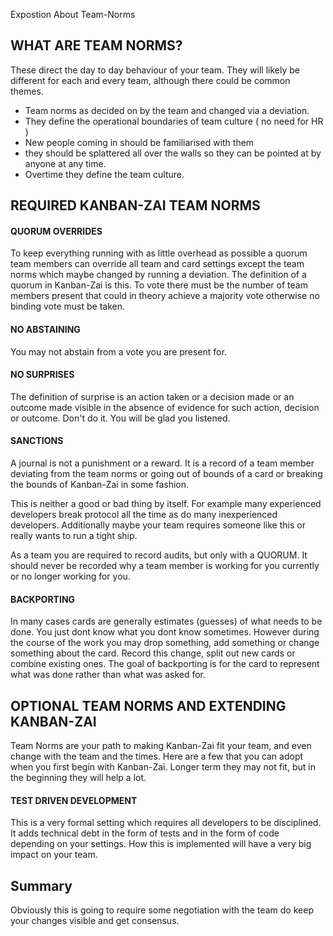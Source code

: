 Expostion About Team-Norms


## WHAT ARE TEAM NORMS?

These direct the day to day behaviour of your team.  They will likely be different for each and every team, although there could be common themes.

* Team norms as decided on by the team and changed via a deviation.  
* They define the operational boundaries of team culture ( no need for HR )
* New people coming in should be familiarised with them
* they should be splattered all over the walls so they can be pointed at by anyone at any time.  
* Overtime they define the team culture.

## REQUIRED KANBAN-ZAI TEAM NORMS

#### QUORUM OVERRIDES

To keep everything running with as little overhead as possible a quorum team members can override
all team and card settings except the team norms which maybe changed by running a deviation.  The definition
of a quorum in Kanban-Zai is this.  To vote there must be the number of team members present that could in theory 
achieve a majority vote otherwise no binding vote must be taken.

#### NO ABSTAINING

You may not abstain from a vote you are present for.

#### NO SURPRISES

The definition of surprise is an action taken or a decision made or an outcome made visible in the absence of 
evidence for such action, decision or outcome.  Don't do it.  You will be glad you listened.

#### SANCTIONS

A journal is not a punishment or a reward.  It is a record of a team member deviating from the team norms or going 
out of bounds of a card or breaking the bounds of Kanban-Zai in some fashion.  

This is neither a good or bad thing by itself.  For example many experienced developers break protocol all the time
as do many inexperienced developers.  Additionally maybe your team requires someone like this or really wants to run
a tight ship.

As a team you are required to record audits, but only with a QUORUM. It should never be recorded why a team member is
working for you currently or no longer working for you.

#### BACKPORTING
In many cases cards are generally estimates (guesses) of what needs to be done.  You just dont know what you dont know 
sometimes.  However during the course of the work you may drop something, add something or change something about 
the card.  Record this change, split out new cards or combine existing ones.  The goal of backporting is for the card 
to represent what was done rather than what was asked for.


## OPTIONAL TEAM NORMS AND EXTENDING KANBAN-ZAI

Team Norms are your path to making Kanban-Zai fit your team, and even change with the team and the times.
Here are a few that you can adopt when you first begin with Kanban-Zai.  Longer term they may not fit, but in the
beginning they will help a lot.


 
#### TEST DRIVEN DEVELOPMENT
This is a very formal setting which requires all developers to be disciplined.  It adds technical debt in the form of
 tests and in the form of code depending on your settings. 
 How this is implemented will have a very big impact on your team.


## Summary
Obviously this is going to require some negotiation with the team do keep your changes visible and get consensus.
